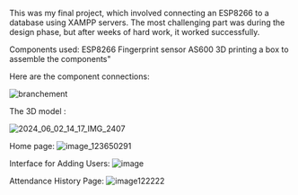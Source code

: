 This was my final project, which involved connecting an ESP8266 to a database using XAMPP servers. The most challenging part was during the design phase, but after weeks of hard work, it worked successfully.

Components used:
ESP8266
Fingerprint sensor AS600
3D printing a box to assemble the components"

Here are the component connections:

![branchement](https://github.com/user-attachments/assets/b08d6b7c-4f04-4140-bb73-d326822b9138)

The 3D model :

![2024_06_02_14_17_IMG_2407](https://github.com/user-attachments/assets/6dcb735e-ac74-49d2-be7b-c91d6886e3c2)

Home page:
![image_123650291](https://github.com/user-attachments/assets/d03cda15-e7f0-4dc4-87cd-6a995dad7a9a)

Interface for Adding Users:
![image](https://github.com/user-attachments/assets/71446a4a-1336-43d1-b76c-414a99018ac9)

Attendance History Page:
![image122222](https://github.com/user-attachments/assets/a41c8a1e-1972-4991-b9ee-2433d21b41fd)
